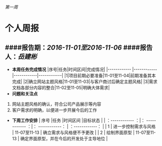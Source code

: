 ###### 第一周
# 个人周报



####报告期：*2016-11-01至2016-11-06*
####报告人：*岳建彬*
------------
- **本周任务完成情况**
|序号|任务|时间区间|完成情况|
|------------ |------------|------------|------------|
|1|项目前期必要准备|11-01至11-04|前期准备其本完成|
|2|确立网站主题风格|11-01至11-03|与客户商讨后确定主题风格|
|3|需求文档各部分内容的整合|11-02至11-05|明确大体需求|
- **问题和关注点**
1. 网站主题风格的确认，符合公司产品展示等内容
1. 客户需求的明确，以便进一步开展今后的工作
- **下周工作安排**
|  序号 |任务   |时间区间   |目标状态   |
| ：------------ ：|： ------------ ：|： ------------： | ：------------： |
|  1 | 进一步控制需求与风格  | 11-07至11-13  | 确立需求与风格便不予更改  |
|  2 | 绘制界面原型  | 11-07至11-13  | 确定界面原型，并在今后的开发处于主导地位  |




